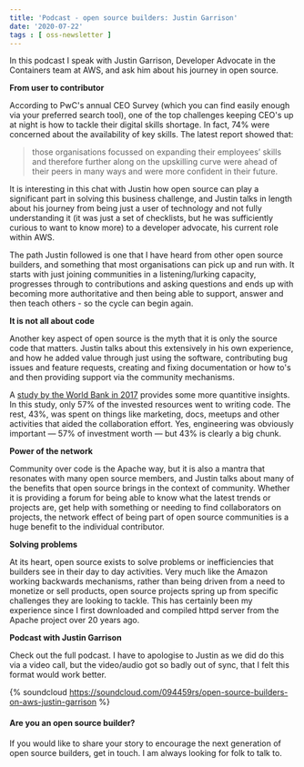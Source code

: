 ```yaml
---
title: 'Podcast - open source builders: Justin Garrison'
date: '2020-07-22'
tags : [ oss-newsletter ]
---
```

In this podcast I speak with Justin Garrison, Developer Advocate in the Containers team at AWS, and ask him about his journey in open source.

**From user to contributor**

According to PwC's annual CEO Survey (which you can find easily enough via your preferred search tool), one of the top challenges keeping CEO's up at night is how to tackle their digital skills shortage. In fact, 74%  were concerned about the availability of key skills. The latest report showed that:
> those organisations focussed on expanding their employees’ skills and therefore further along on the upskilling curve were ahead of their peers in many ways and were more confident in their future.

It is interesting in this chat with Justin how open source can play a significant part in solving this business challenge, and Justin talks in length about his journey from being just a user of technology and not fully understanding it (it was just a set of checklists, but he was sufficiently curious to want to know more) to a developer advocate, his current role within AWS.

The path Justin followed is one that I have heard from other open source builders, and something that most organisations can pick up and run with. It starts with just joining communities in a listening/lurking capacity, progresses through to contributions and asking questions and ends up with becoming more authoritative and then being able to support, answer and then teach others - so the cycle can begin again.

**It is not all about code**

Another key aspect of open source is the myth that it is only the source code that matters. Justin talks about this extensively in his own experience, and how he added value through just using the software, contributing bug issues and feature requests, creating and fixing documentation or how to's and then providing support via the community mechanisms.

A [study by the World Bank in 2017](https://opendri.org/resource/opendri-geonode-a-case-study-for-institutional-investments-in-open-source/) provides some more quantitive insights. In this study, only 57% of the invested resources went to writing code. The rest, 43%, was spent on things like marketing, docs, meetups and other activities that aided the collaboration effort. Yes, engineering was obviously important — 57% of investment worth — but 43% is clearly a big chunk.

**Power of the network**

Community over code is the Apache way, but it is also a mantra that resonates with many open source members, and Justin talks about many of the benefits that open source brings in the context of community. Whether it is providing a forum for being able to know what the latest trends or projects are, get help with something or needing to find collaborators on projects, the network effect of being part of open source communities is a huge benefit to the individual contributor.

**Solving problems**

At its heart, open source exists to solve problems or inefficiencies that builders see in their day to day activities. Very much like the Amazon working backwards mechanisms, rather than being driven from a need to monetize or sell products, open source projects spring up from specific challenges they are looking to tackle. This has certainly been my experience since I first downloaded and compiled httpd server from the Apache project over 20 years ago.

**Podcast with Justin Garrison**

Check out the full podcast. I have to apologise to Justin as we did do this via a video call, but the video/audio got so badly out of sync, that I felt this format would work better.

{% soundcloud https://soundcloud.com/094459rs/open-source-builders-on-aws-justin-garrison %}

#### Are you an open source builder?

If you would like to share your story to encourage the next generation of open source builders, get in touch. I am always looking for folk to talk to.